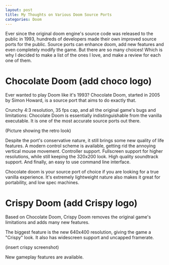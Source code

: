```yaml
---
layout: post
title: My Thoughts on Various Doom Source Ports
categories: Doom
---
```

Ever since the original doom engine's source code was released to the public in 1993, hundreds of developers made their own improved source ports for the public. Source ports can enhance doom, add new features and even completely modify the game. But there are so many choices! Which is why I decided to make a list of the ones I love, and make a review for each one of them.

# Chocolate Doom (add choco logo)
Ever wanted to play Doom like it's 1993? Chocolate Doom, started in 2005 by Simon Howard, is a source port that aims to do exactly that.

Crunchy 4:3 resolution, 35 fps cap, and all the original game's bugs and limitations: Chocolate Doom is essentially indistinguishable from the vanilla executable. It is one of the most accurate source ports out there.

(Picture showing the retro look)

Despite the port's conservative nature, it still brings some new quality of life features. A modern control scheme is available, getting rid the annoying vertical mouse movement. Controller support. Fullscreen support for higher resolutions, while still keeping the 320x200 look. High quality soundtrack support. And finally, an easy to use command line interface.

Chocolate doom is your source port of choice if you are looking for a true vanilla experience. It's extremely lightweight nature also makes it great for portability, and low spec machines.

# Crispy Doom (add Crispy logo)
Based on Chocolate Doom, Crispy Doom removes the original game's limitations and adds many new features.

The biggest feature is the new 640x400 resolution, giving the game a "Crispy" look. It also has widescreen support and uncapped framerate.

(insert crispy screenshot)

New gameplay features are available. 
<!--stackedit_data:
eyJwcm9wZXJ0aWVzIjoiZXh0ZW5zaW9uczpcbiAgcHJlc2V0Oi
BnZm1cbiIsImhpc3RvcnkiOlstMTM5NzQ4NzgxOSwtMjEyODQ4
MTcxMCwtMTM0OTg4MDk2MywxODg3NDYzNDk5XX0=
-->